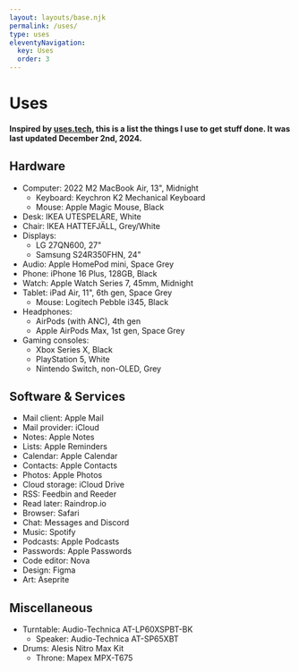 ```yaml
---
layout: layouts/base.njk
permalink: /uses/
type: uses
eleventyNavigation:
  key: Uses
  order: 3
---
```


# Uses

#### Inspired by [uses.tech](https://uses.tech/), this is a list the things I use to get stuff done. It was last updated December 2nd, 2024.

## Hardware

* Computer: 2022 M2 MacBook Air, 13", Midnight
  * Keyboard: Keychron K2 Mechanical Keyboard
  * Mouse: Apple Magic Mouse, Black
* Desk: IKEA UTESPELARE, White
* Chair: IKEA HATTEFJÄLL, Grey/White
* Displays:
  * LG 27QN600, 27"
  * Samsung S24R350FHN, 24"
* Audio: Apple HomePod mini, Space Grey
* Phone: iPhone 16 Plus, 128GB, Black
* Watch: Apple Watch Series 7, 45mm, Midnight
* Tablet: iPad Air, 11", 6th gen, Space Grey
  * Mouse: Logitech Pebble i345, Black
* Headphones:
  * AirPods (with ANC), 4th gen
  * Apple AirPods Max, 1st gen, Space Grey
* Gaming consoles:
  * Xbox Series X, Black
  * PlayStation 5, White
  * Nintendo Switch, non-OLED, Grey

## Software & Services

* Mail client: Apple Mail
* Mail provider: iCloud
* Notes: Apple Notes
* Lists: Apple Reminders
* Calendar: Apple Calendar
* Contacts: Apple Contacts
* Photos: Apple Photos
* Cloud storage: iCloud Drive
* RSS: Feedbin and Reeder
* Read later: Raindrop.io
* Browser: Safari
* Chat: Messages and Discord
* Music: Spotify
* Podcasts: Apple Podcasts
* Passwords: Apple Passwords
* Code editor: Nova
* Design: Figma
* Art: Aseprite

## Miscellaneous

* Turntable: Audio-Technica AT-LP60XSPBT-BK
  * Speaker: Audio-Technica AT-SP65XBT
* Drums: Alesis Nitro Max Kit
  * Throne: Mapex MPX-T675

